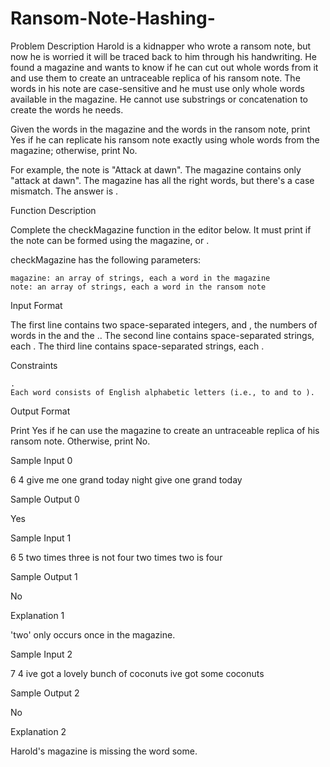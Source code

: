 # Ransom-Note-Hashing-
Problem Description
 Harold is a kidnapper who wrote a ransom note, but now he is worried it will be traced back to him through his handwriting. He found a magazine and wants to know if he can cut out whole words from it and use them to create an untraceable replica of his ransom note. The words in his note are case-sensitive and he must use only whole words available in the magazine. He cannot use substrings or concatenation to create the words he needs.

Given the words in the magazine and the words in the ransom note, print Yes if he can replicate his ransom note exactly using whole words from the magazine; otherwise, print No.

For example, the note is "Attack at dawn". The magazine contains only "attack at dawn". The magazine has all the right words, but there's a case mismatch. The answer is .

Function Description

Complete the checkMagazine function in the editor below. It must print if the note can be formed using the magazine, or .

checkMagazine has the following parameters:

    magazine: an array of strings, each a word in the magazine
    note: an array of strings, each a word in the ransom note

Input Format

The first line contains two space-separated integers, and , the numbers of words in the and the ..
The second line contains space-separated strings, each .
The third line contains space-separated strings, each .

Constraints

    .
    Each word consists of English alphabetic letters (i.e., to and to ).

Output Format

Print Yes if he can use the magazine to create an untraceable replica of his ransom note. Otherwise, print No.

Sample Input 0

6 4
give me one grand today night
give one grand today

Sample Output 0

Yes

Sample Input 1

6 5
two times three is not four
two times two is four

Sample Output 1

No

Explanation 1

'two' only occurs once in the magazine.

Sample Input 2

7 4
ive got a lovely bunch of coconuts
ive got some coconuts

Sample Output 2

No

Explanation 2

Harold's magazine is missing the word some.

